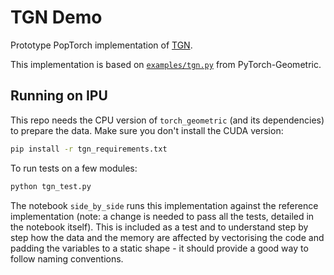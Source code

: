 # TGN Demo

Prototype PopTorch implementation of [TGN](https://arxiv.org/abs/2006.10637).

This implementation is based on [`examples/tgn.py`](https://github.com/rusty1s/pytorch_geometric/blob/master/examples/tgn.py) from PyTorch-Geometric.

## Running on IPU

This repo needs the CPU version of `torch_geometric` (and its dependencies) to prepare the data. Make sure you don't install the CUDA version:

```bash
pip install -r tgn_requirements.txt
```

To run tests on a few modules:

```bash
python tgn_test.py
```

The notebook `side_by_side` runs this implementation against the reference implementation (note: a change is needed to pass all the tests, detailed in the notebook itself). This is included as a test and to understand step by step how the data and the memory are affected by vectorising the code and padding the variables to a static shape - it should provide a good way to follow naming conventions.




